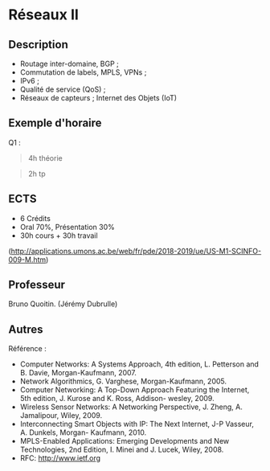 # Réseaux II

## Description

* Routage inter-domaine, BGP ;
* Commutation de labels, MPLS, VPNs ;
* IPv6 ;
* Qualité de service (QoS) ;
* Réseaux de capteurs ; Internet des Objets (IoT)

## Exemple d'horaire

Q1 :
> 4h théorie

> 2h tp

## ECTS

* 6 Crédits
* Oral 70%, Présentation 30%
* 30h cours + 30h travail

(http://applications.umons.ac.be/web/fr/pde/2018-2019/ue/US-M1-SCINFO-009-M.htm)

## Professeur

Bruno Quoitin.
(Jérémy Dubrulle)

## Autres

Référence :

* Computer Networks: A Systems Approach, 4th edition, L. Petterson and B. Davie, Morgan-Kaufmann, 2007.
* Network Algorithmics, G. Varghese, Morgan-Kaufmann, 2005.
* Computer Networking: A Top-Down Approach Featuring the Internet, 5th edition, J. Kurose and K. Ross, Addison- wesley, 2009.
* Wireless Sensor Networks: A Networking Perspective, J. Zheng, A. Jamalipour, Wiley, 2009.
* Interconnecting Smart Objects with IP: The Next Internet, J-P Vasseur, A. Dunkels, Morgan- Kaufmann, 2010.
* MPLS-Enabled Applications: Emerging Developments and New Technologies, 2nd Edition, I. Minei and J. Lucek, Wiley, 2008.
* RFC: http://www.ietf.org
